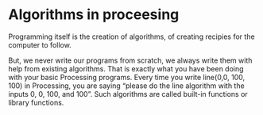 # Algorithms in proceesing
Programming itself is the creation of algorithms, of creating recipies for the computer to follow.

But, we never write our programs from scratch, we always write them with help from existing algorithms. That is exactly what you have been doing with your basic Processing programs. Every time you write line(0,0, 100, 100) in Processing, you are saying “please do the line algorithm with the inputs 0, 0, 100, and 100”. Such algorithms are called built-in functions or library functions.
